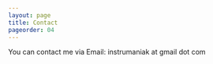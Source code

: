 ```yaml
---
layout: page
title: Contact
pageorder: 04
---
```


You can contact me via Email: instrumaniak at gmail dot com


